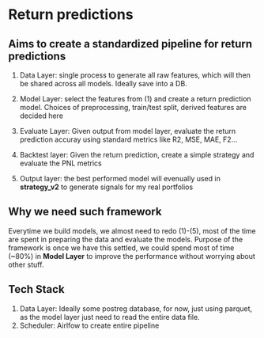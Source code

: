 # Return predictions

## Aims to create a standardized pipeline for return predictions

1. Data Layer: single process to generate all raw features, which will then be shared across all models. Ideally save into a DB.

2. Model Layer: select the features from (1) and create a return prediction model. Choices of preprocessing, train/test split, derived features are decided here

3. Evaluate Layer: Given output from model layer, evaluate the return prediction accuray using standard metrics like R2, MSE, MAE, F2...

4. Backtest layer: Given the return prediction, create a simple strategy and evaluate the PNL metrics

5. Output layer: the best performed model will evenually used in <b>strategy_v2</b> to generate signals for my real portfolios

## Why we need such framework

Everytime we build models, we almost need to redo (1)-(5), most of the time are spent in preparing the data and evaluate the models. Purpose of the framework is once we have this settled, we could spend most of time (~80%) in <b>Model Layer</b> to improve the performance without worrying about other stuff.

## Tech Stack

1. Data Layer: Ideally some postreg database, for now, just using parquet, as the model layer just need to read the entire data file.
2. Scheduler: Airlfow to create entire pipeline




